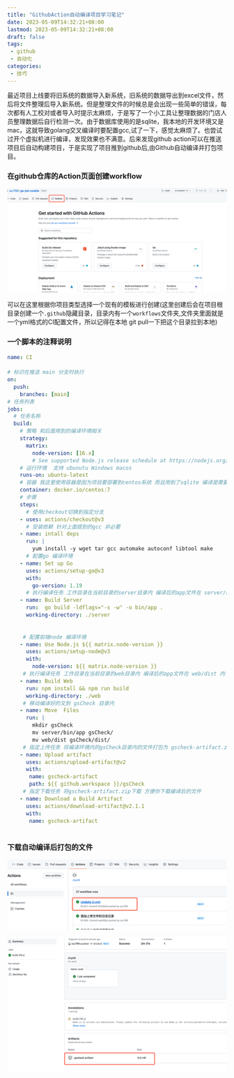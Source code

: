```yaml
---
title: "GithubAction自动编译项目学习笔记"
date: 2023-05-09T14:32:21+08:00
lastmod: 2023-05-09T14:32:21+08:00
draft: false
tags:
 - github
 - 自动化
categories:
 - 技巧
---
```


最近项目上线要将旧系统的数据导入新系统，旧系统的数据导出到excel文件，然后将文件整理后导入新系统。但是整理文件的时候总是会出现一些简单的错误，每次都有人工校对或者导入时提示太麻烦，于是写了一个小工具让整理数据的门店人员整理数据后自行检测一次。由于数据库使用的是sqlite，我本地的开发环境又是mac，这就导致golang交叉编译时要配置gcc,试了一下，感觉太麻烦了。也尝试过开个虚拟机进行编译，发现效果也不满意。后来发现github action可以在推送项目后自动构建项目，于是实现了项目推到github后,由Github自动编译并打包项目。

<!--more-->

### 在github仓库的Action页面创建workflow

![](https://raw.githubusercontent.com/sxz799/tuchuang-blog/main/img/202305/202305101403088.png)

可以在这里根据你项目类型选择一个现有的模板进行创建(这里创建后会在项目根目录创建一个`.github`隐藏目录，目录内有一个`workflows`文件夹,文件夹里面就是一个yml格式的CI配置文件，所以记得在本地 git pull一下把这个目录拉到本地)

### 一个脚本的注释说明
```yml
name: CI

# 标识在推送 main 分支时执行
on:
  push:
    branches: [main]
# 任务列表
jobs:
  # 任务名称
  build:
    # 策略 和后面用到的编译环境相关
    strategy:
      matrix:
        node-version: [16.x]
        # See supported Node.js release schedule at https://nodejs.org/en/about/releases/
    # 运行环境  支持 ubunutu Windows macos
    runs-on: ubuntu-latest
    # 容器 我这里使用容器是因为项目要部署到centos系统 而且用到了sqlite 编译是需要gcc环境
    container: docker.io/centos:7
    # 步骤
    steps:
      # 使用checkout切换到指定分支
    - uses: actions/checkout@v3
      # 安装依赖 针对上面提到的gcc 非必要
    - name: intall deps
      run: |
        yum install -y wget tar gcc automake autoconf libtool make
      # 配置go 编译环境
    - name: Set up Go
      uses: actions/setup-go@v3
      with:
        go-version: 1.19
      # 执行编译任务 工作目录在当前目录的server目录内 编译后的app文件在 server/bin 内 后面任务会用到这个文件
    - name: Build Server
      run:  go build -ldflags="-s -w" -o bin/app .
      working-directory: ./server
      

     # 配置前端node 编译环境
    - name: Use Node.js ${{ matrix.node-version }}
      uses: actions/setup-node@v3
      with:
        node-version: ${{ matrix.node-version }}
     # 执行编译任务 工作目录在当前目录的web目录内 编译后的app文件在 web/dist 内 后面任务会用到这个文件
    - name: Build Web
      run: npm install && npm run build
      working-directory: ./web
     # 移动编译好的文到 gsCheck 目录内
    - name: Move  Files
      run: |
        mkdir gsCheck
        mv server/bin/app gsCheck/
        mv web/dist gsCheck/dist/
     # 指定上传任务 将编译环境内的gsCheck目录内的文件打包为 gscheck-artifact.zip 进行上传
    - name: Upload artifact
      uses: actions/upload-artifact@v2
      with:
       name: gscheck-artifact
       path: ${{ github.workspace }}/gsCheck
     # 指定下载任务 将gscheck-artifact.zip下载 方便你下载编译后的文件
    - name: Download a Build Artifact
      uses: actions/download-artifact@v2.1.1
      with:
       name: gscheck-artifact
    
```

### 下载自动编译后打包的文件

![](https://raw.githubusercontent.com/sxz799/tuchuang-blog/main/img/202305/202305101418953.png)

![](https://raw.githubusercontent.com/sxz799/tuchuang-blog/main/img/202305/202305101418243.png)



